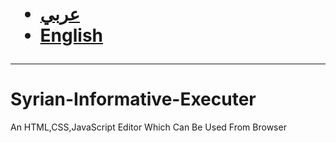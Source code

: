 <h1>
<ul>
<li><a href="#ar">عربي</a><br></li>
<li><a href="#en">English</a></li>
</ul>
</h1>
<hr>
<h1>Syrian-Informative-Executer</h1>
An HTML,CSS,JavaScript Editor Which Can Be Used From Browser
